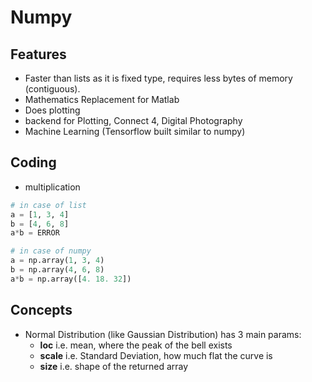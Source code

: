 # Numpy
## Features
* Faster than lists as it is fixed type, requires less bytes of memory (contiguous).
* Mathematics Replacement for Matlab
* Does plotting
* backend for Plotting, Connect 4, Digital Photography
* Machine Learning (Tensorflow built similar to numpy)


## Coding
* multiplication
```py
# in case of list
a = [1, 3, 4]
b = [4, 6, 8]
a*b = ERROR

# in case of numpy
a = np.array(1, 3, 4)
b = np.array(4, 6, 8)
a*b = np.array([4. 18. 32])
```

## Concepts
* Normal Distribution (like Gaussian Distribution) has 3 main params:
	- __loc__ i.e. mean, where the peak of the bell exists
	- __scale__ i.e. Standard Deviation, how much flat the curve is
	- __size__ i.e. shape of the returned array